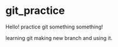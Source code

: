 # git_practice

Hello!
practice git
something something!

learning git
making new branch and using it.
